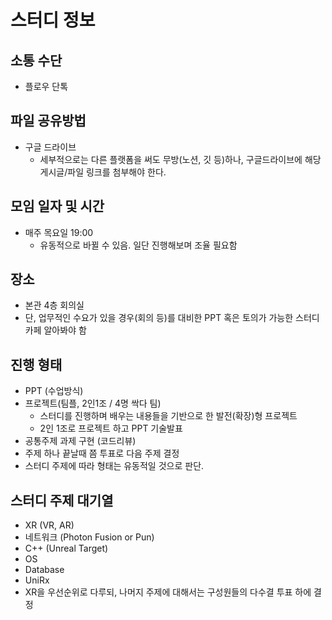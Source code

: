 # 스터디 정보

## 소통 수단
- 플로우 단톡

## 파일 공유방법
- 구글 드라이브
  - 세부적으로는 다른 플랫폼을 써도 무방(노션, 깃 등)하나, 구글드라이브에 해당 게시글/파일 링크를 첨부해야 한다.

## 모임 일자 및 시간
- 매주 목요일 19:00
  - 유동적으로 바뀔 수 있음. 일단 진행해보며 조율 필요함

## 장소
- 본관 4층 회의실
- 단, 업무적인 수요가 있을 경우(회의 등)를 대비한 PPT 혹은 토의가 가능한 스터디카페 알아봐야 함

## 진행 형태
- PPT (수업방식)
- 프로젝트(팀플, 2인1조 / 4명 싹다 팀)
  - 스터디를 진행하며 배우는 내용들을 기반으로 한 발전(확장)형 프로젝트
  - 2인 1조로 프로젝트 하고 PPT 기술발표
- 공통주제 과제 구현 (코드리뷰)
- 주제 하나 끝날때 쯤 투표로 다음 주제 결정
- 스터디 주제에 따라 형태는 유동적일 것으로 판단.

## 스터디 주제 대기열
- XR (VR, AR)
- 네트워크 (Photon Fusion or Pun)
- C++ (Unreal Target)
- OS
- Database
- UniRx
- XR을 우선순위로 다루되, 나머지 주제에 대해서는 구성원들의 다수결 투표 하에 결정